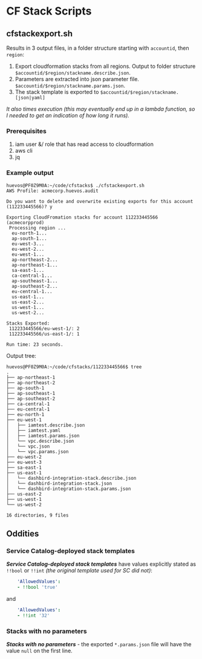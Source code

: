 # CF Stack Scripts

## cfstackexport.sh

Results in 3 output files, in a folder structure starting with `accountid`, then `region`:

1. Export cloudformation stacks from all regions. Output to folder structure `$accountid/$region/stackname.describe.json`.
2. Parameters are extracted into json parameter file. `$accountid/$region/stackname.params.json`.
3. The stack template is exported to `$accountid/$region/stackname.[json|yaml]`

*It also times execution (this may eventually end up in a lambda function, so I needed to get an indication of how long it runs).*

### Prerequisites

1. iam user &/ role that has read access to cloudformation
2. aws cli
3. jq

### Example output

```text
huevos@PF0Z9M0A:~/code/cfstacks$ ./cfstackexport.sh
AWS Profile: acmecorp.huevos.audit

Do you want to delete and overwrite existing exports for this account (112233445566)? y

Exporting CloudFromation stacks for account 112233445566 (acmecorpprod)
 Processing region ...
  eu-north-1...
  ap-south-1...
  eu-west-3...
  eu-west-2...
  eu-west-1...
  ap-northeast-2...
  ap-northeast-1...
  sa-east-1...
  ca-central-1...
  ap-southeast-1...
  ap-southeast-2...
  eu-central-1...
  us-east-1...
  us-east-2...
  us-west-1...
  us-west-2...

Stacks Exported:
 112233445566/eu-west-1/: 2
 112233445566/us-east-1/: 1

Run time: 23 seconds.
```

Output tree:

```text
huevos@PF0Z9M0A:~/code/cfstacks/112233445566$ tree
.
├── ap-northeast-1
├── ap-northeast-2
├── ap-south-1
├── ap-southeast-1
├── ap-southeast-2
├── ca-central-1
├── eu-central-1
├── eu-north-1
├── eu-west-1
│   ├── iamtest.describe.json
│   ├── iamtest.yaml
│   ├── iamtest.params.json
│   └── vpc.describe.json
│   └── vpc.json
│   └── vpc.params.json
├── eu-west-2
├── eu-west-3
├── sa-east-1
├── us-east-1
│   └── dashbird-integration-stack.describe.json
│   └── dashbird-integration-stack.json
│   └── dashbird-integration-stack.params.json
├── us-east-2
├── us-west-1
└── us-west-2

16 directories, 9 files
```
## Oddities

### Service Catalog-deployed stack templates
***Service Catalog-deployed stack templates*** have values explicitly stated as `!!bool` or `!!int` *(the original template used for SC did not)*:

```yaml
    'AllowedValues':
    - !!bool 'true'
```

and 

```yaml
    'AllowedValues':
    - !!int '32'
```

### Stacks with no parameters

***Stacks with no parameters*** - the exported `*.params.json` file will have the value `null` on the first line.
